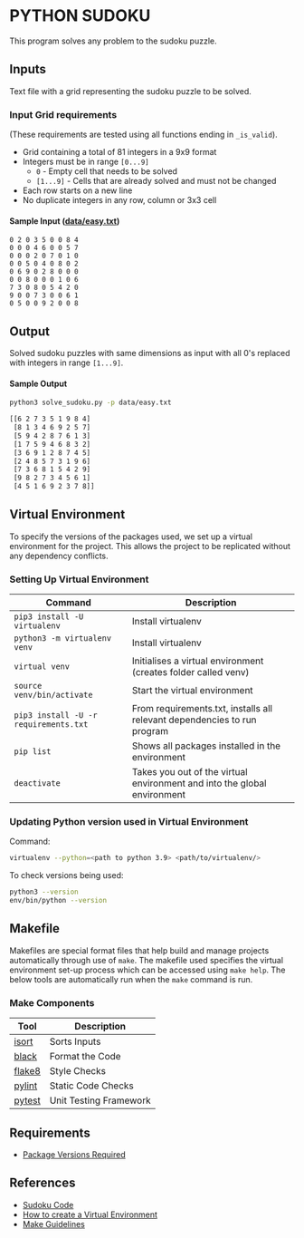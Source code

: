 # PYTHON SUDOKU

This program solves any problem to the sudoku puzzle.

## Inputs

Text file with a grid representing the sudoku puzzle to be solved.

### Input Grid requirements

(These requirements are tested using all functions ending in `_is_valid`).

* Grid containing a total of 81 integers in a 9x9 format
* Integers must be in range `[0...9]`
  * `0` - Empty cell that needs to be solved
  * `[1...9]` - Cells that are already solved and must not be changed
* Each row starts on a new line
* No duplicate integers in any row, column or 3x3 cell

#### Sample Input ([data/easy.txt](data/easy.txt))

```text
0 2 0 3 5 0 0 8 4
0 0 0 4 6 0 0 5 7
0 0 0 2 0 7 0 1 0
0 0 5 0 4 0 8 0 2
0 6 9 0 2 8 0 0 0
0 0 8 0 0 0 1 0 6
7 3 0 8 0 5 4 2 0
9 0 0 7 3 0 0 6 1
0 5 0 0 9 2 0 0 8
```

## Output

Solved sudoku puzzles with same dimensions as input with all 0's replaced with
integers in range `[1...9]`.

#### Sample Output

```bash
python3 solve_sudoku.py -p data/easy.txt

[[6 2 7 3 5 1 9 8 4]
 [8 1 3 4 6 9 2 5 7]
 [5 9 4 2 8 7 6 1 3]
 [1 7 5 9 4 6 8 3 2]
 [3 6 9 1 2 8 7 4 5]
 [2 4 8 5 7 3 1 9 6]
 [7 3 6 8 1 5 4 2 9]
 [9 8 2 7 3 4 5 6 1]
 [4 5 1 6 9 2 3 7 8]]
 ```



## Virtual Environment

To specify the versions of the packages used, we set up a virtual environment
for the project. This allows the project to be replicated without any dependency
  conflicts.

### Setting Up Virtual Environment

| Command | Description |
| --------|-------------|
|`pip3 install -U virtualenv`| Install virtualenv |
|`python3 -m virtualenv venv`| Install virtualenv |
|`virtual venv`              | Initialises a virtual environment (creates folder called venv)|
|`source venv/bin/activate`  | Start the virtual environment|
|`pip3 install -U -r requirements.txt`| From requirements.txt, installs all relevant dependencies to run program|
|`pip list` |Shows all packages installed in the environment|
|`deactivate` | Takes you out of the virtual environment and into the global environment|

### Updating Python version used in Virtual Environment

Command:

```bash
virtualenv --python=<path to python 3.9> <path/to/virtualenv/>
```

To check versions being used:

```bash
python3 --version
env/bin/python --version
```

## Makefile

Makefiles are special format files that help build and manage projects
automatically through use of `make`. The makefile used specifies the virtual
environment set-up process which can be accessed using `make help`. The below
tools are automatically run when the `make` command is run.

### Make Components

| Tool | Description |
| --------|-------------|
| [isort](https://pycqa.github.io/isort/) | Sorts Inputs |
| [black](https://pypi.org/project/black/) | Format the Code |
| [flake8](https://pypi.org/project/flake8/) | Style Checks |
| [pylint](https://pypi.org/project/pylint/) | Static Code Checks |
| [pytest](https://pypi.org/project/pylint/) | Unit Testing Framework |

## Requirements

* [Package Versions Required](requirements.txt)

## References

* [Sudoku Code](https://www.youtube.com/watch?v=G_UYXzGuqvM)
* [How to create a Virtual Environment](https://www.youtube.com/watch?v=N5vscPTWKOk)
* [Make Guidelines](https://interrupt.memfault.com/blog/gnu-make-guidelines#when-to-choose-make)

